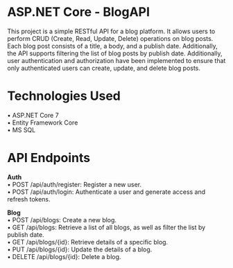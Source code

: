# ASP.NET Core - BlogAPI
This project is a simple RESTful API for a blog platform. It allows users to perform CRUD (Create, Read, Update, Delete) operations on blog posts. 
Each blog post consists of a title, a body, and a publish date. Additionally, the API supports filtering the list of blog posts by publish date.
Additionally, user authentication and authorization have been implemented to ensure that only authenticated users can create, update, and delete blog posts. 

# Technologies Used
  • ASP.NET Core 7 <br />
  • Entity Framework Core <br />
  • MS SQL
  
 # API Endpoints
  <strong>Auth</strong> <br />
  • POST /api/auth/register: Register a new user. <br />
  • POST /api/auth/login: Authenticate a user and generate access and refresh tokens. <br />
  
 <strong>Blog</strong> <br />
  • POST /api/blogs: Create a new blog. <br />
  • GET /api/blogs: Retrieve a list of all blogs, as well as filter the list by publish date. <br />
  • GET /api/blogs/{id}: Retrieve details of a specific blog. <br />
  • PUT /api/blogs/{id}: Update the details of a blog. <br />
  • DELETE /api/blogs/{id}: Delete a blog. <br />
